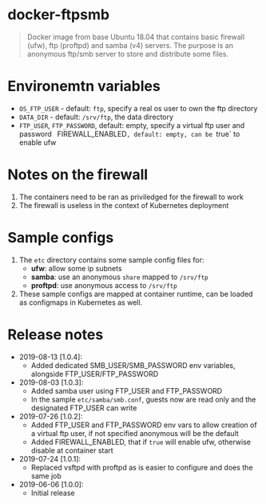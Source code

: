 # docker-ftpsmb
> Docker image from base Ubuntu 18.04 that contains basic firewall (ufw), ftp (proftpd) and samba (v4) servers.
> The purpose is an anonymous ftp/smb server to store and distribute some files.

# Environemtn variables
- `OS_FTP_USER` - default: `ftp`, specify a real os user to own the ftp directory
- `DATA_DIR` - default: `/srv/ftp`, the data directory
- `FTP_USER`, `FTP_PASSWORD`, default: empty, specify a virtual ftp user and password
` `FIREWALL_ENABLED`, default: empty, can be `true` to enable ufw

# Notes on the firewall
1. The containers need to be ran as priviledged for the firewall to work
2. The firewall is useless in the context of Kubernetes deployment

# Sample configs
1. The `etc` directory contains some sample config files for:
    - **ufw**: allow some ip subnets
    - **samba**: use an anonymous `share` mapped to `/srv/ftp`
    - **proftpd**: use anonymous access to `/srv/ftp`
2. These sample configs are mapped at container runtime, can be loaded as configmaps in Kubernetes as well.

# Release notes
- 2019-08-13 [1.0.4]:
    - Added dedicated SMB_USER/SMB_PASSWORD env variables, alongside FTP_USER/FTP_PASSWORD
- 2019-08-03 [1.0.3]:
    - Added samba user using FTP_USER and FTP_PASSWORD
    - In the sample `etc/samba/smb.conf`, guests now are read only and the designated FTP_USER can write
- 2019-07-26 [1.0.2]:
    - Added FTP_USER and FTP_PASSWORD env vars to allow creation of a virtual ftp user, if not specified anonymous will be the default
    - Added FIREWALL_ENABLED, that if `true` will enable ufw, otherwise disable at container start
- 2019-07-24 [1.0.1]:
    - Replaced vsftpd with proftpd as is easier to configure and does the same job
- 2019-06-06 [1.0.0]:
    - Initial release
